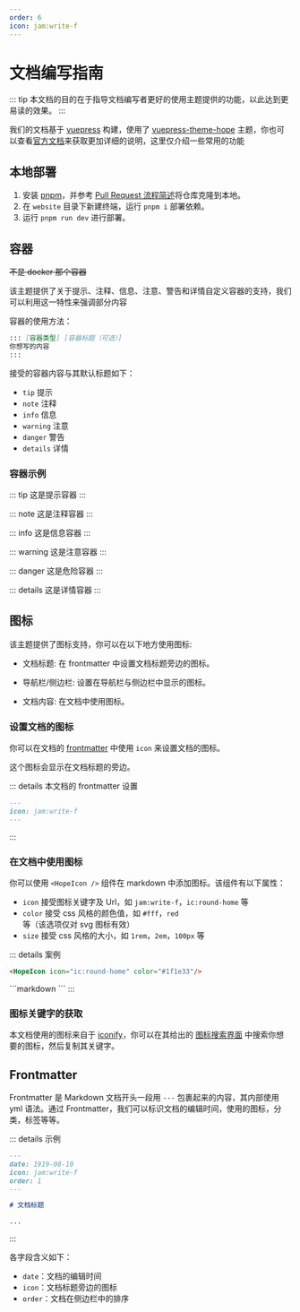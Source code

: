 ```yaml
---
order: 6
icon: jam:write-f
---
```


# 文档编写指南

::: tip
本文档的目的在于指导文档编写者更好的使用主题提供的功能，以此达到更易读的效果。
:::

我们的文档基于 [vuepress](https://github.com/vuejs/vuepress) 构建，使用了 [vuepress-theme-hope](https://github.com/vuepress-theme-hope/vuepress-theme-hope) 主题，你也可以查看[官方文档](https://theme-hope.vuejs.press/zh/)来获取更加详细的说明，这里仅介绍一些常用的功能

## 本地部署

1. 安装 [pnpm](https://pnpm.io/installation)，并参考 [Pull Request 流程简述](./development.md#github-pull-request-流程简述)将仓库克隆到本地。
2. 在 `website` 目录下新建终端，运行 `pnpm i` 部署依赖。
3. 运行 `pnpm run dev` 进行部署。

## 容器

~~不是 docker 那个容器~~

该主题提供了关于提示、注释、信息、注意、警告和详情自定义容器的支持，我们可以利用这一特性来强调部分内容

容器的使用方法：

```markdown
::: [容器类型] [容器标题（可选）]
你想写的内容
:::
```

接受的容器内容与其默认标题如下：

- `tip` 提示
- `note` 注释
- `info` 信息
- `warning` 注意
- `danger` 警告
- `details` 详情

### 容器示例

::: tip
这是提示容器
:::

::: note
这是注释容器
:::

::: info
这是信息容器
:::

::: warning
这是注意容器
:::

::: danger
这是危险容器
:::

::: details
这是详情容器
:::

## 图标

该主题提供了图标支持，你可以在以下地方使用图标:

- 文档标题: 在 frontmatter 中设置文档标题旁边的图标。

- 导航栏/侧边栏: 设置在导航栏与侧边栏中显示的图标。

- 文档内容: 在文档中使用图标。

### 设置文档的图标

你可以在文档的 [frontmatter](#frontmatter) 中使用 `icon` 来设置文档的图标。

这个图标会显示在文档标题的旁边。

::: details 本文档的 frontmatter 设置

```markdown
---
icon: jam:write-f
---
```

:::

### 在文档中使用图标

你可以使用 `<HopeIcon />` 组件在 markdown 中添加图标。该组件有以下属性：

- `icon` 接受图标关键字及 Url，如 `jam:write-f`，`ic:round-home` 等
- `color` 接受 css 风格的颜色值，如 `#fff`，`red` 等（该选项仅对 svg 图标有效）
- `size` 接受 css 风格的大小，如 `1rem`，`2em`，`100px` 等

::: details 案例
<HopeIcon icon="ic:round-home" color="#1f1e33"/>

```markdown
<HopeIcon icon="ic:round-home" color="#1f1e33"/>
```

<HopeIcon icon="https://cdn.jsdelivr.net/gh/MaaAssistantArknights/design@main/logo/maa-logo_512x512.png" size="4rem" />
```markdown
<HopeIcon icon="https://cdn.jsdelivr.net/gh/MaaAssistantArknights/design@main/logo/maa-logo_512x512.png" size="4rem" />
```
:::

### 图标关键字的获取

本文档使用的图标来自于 [iconify](https://iconify.design/)，你可以在其给出的 [图标搜索界面](https://icon-sets.iconify.design/) 中搜索你想要的图标，然后复制其关键字。

## Frontmatter

Frontmatter 是 Markdown 文档开头一段用 `---` 包裹起来的内容，其内部使用 yml 语法。通过 Frontmatter，我们可以标识文档的编辑时间，使用的图标，分类，标签等等。

::: details 示例

```markdown
---
date: 1919-08-10
icon: jam:write-f
order: 1
---

# 文档标题

...
```

:::

各字段含义如下：

- `date`：文档的编辑时间
- `icon`：文档标题旁边的图标
- `order`：文档在侧边栏中的排序
